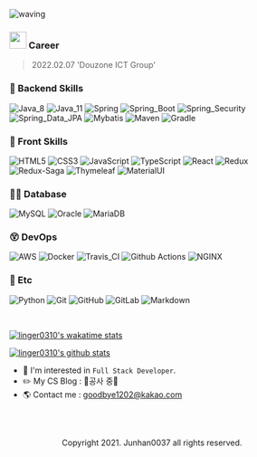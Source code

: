 ![waving](https://capsule-render.vercel.app/api?type=waving&height=150&text=Full-Stack-Developer&fontAlign=60&fontAlignY=35&color=gradient)

### <img src="https://emojis.slackmojis.com/emojis/images/1531849430/4246/blob-sunglasses.gif?1531849430" width="30"/> Career
> 2022.02.07 'Douzone ICT Group'

### 🤔 Backend Skills
![Java_8](https://img.shields.io/badge/java8-red?style=flat-square&logo=java&logoColor=white)
![Java_11](https://img.shields.io/badge/java11-red?style=flat-square&logo=java&logoColor=white)
![Spring](https://img.shields.io/badge/Spring-6DB33F.svg?style=flat-square&logo=spring&logoColor=white)
![Spring_Boot](https://img.shields.io/badge/Spring_Boot-6DB33F.svg?style=flat-square&logo=spring&logoColor=white)
![Spring_Security](https://img.shields.io/badge/Spring_Security-6DB33F.svg?style=flat-square&logo=spring&logoColor=white)
![Spring_Data_JPA](https://img.shields.io/badge/Spring_Data_JPA-6DB33F.svg?style=flat-square&logo=spring&logoColor=white)
![Mybatis](https://img.shields.io/badge/Mybatis-6DB33F.svg?style=flat-square&logo=spring&logoColor=white)
![Maven](https://img.shields.io/badge/Maven-C71A36.svg?style=flat-square&logo=apache-maven&logoColor=white)
![Gradle](https://img.shields.io/badge/Gradle-02303A.svg?style=flat-square&logo=Gradle&logoColor=white)

### 🧐 Front Skills
![HTML5](https://img.shields.io/badge/HTML5-E34F26.svg?style=flat-square&logo=HTML5&logoColor=white)
![CSS3](https://img.shields.io/badge/CSS3-1572B6.svg?style=flat-square&logo=CSS3&logoColor=white)
![JavaScript](https://img.shields.io/badge/JavaScript-F7DF1E.svg?style=flat-square&logo=JavaScript&logoColor=white)
![TypeScript](https://img.shields.io/badge/TypeScript-3178C6.svg?style=flat-square&logo=TypeScript&logoColor=white)
![React](https://img.shields.io/badge/React-61DAFB?style=flat-square&logo=React&logoColor=white)
![Redux](https://img.shields.io/badge/Redux-764ABC?style=flat-square&logo=redux&logoColor=white)
![Redux-Saga](https://img.shields.io/badge/Redux_Saga-764ABC?style=flat-square&logo=reduxsaga&logoColor=white)
![Thymeleaf](https://img.shields.io/badge/Thymeleaf-brightgreen.svg?style=flat-square&logo=spring&logoColor=white)
![MaterialUI](https://img.shields.io/badge/Material_UI-purple.svg?style=flat-square&logo=materialdesign&logoColor=white)

### 😵‍💫 Database
![MySQL](https://img.shields.io/badge/MySQL-4479A1.svg?style=flat-square&logo=Mysql&logoColor=white)
![Oracle](https://img.shields.io/badge/Oracle-F80000.svg?style=flat-square&logo=Oracle&logoColor=white)
![MariaDB](https://img.shields.io/badge/MariaDB-003545.svg?style=flat-square&logo=MariaDB&logoColor=white)

### 😵 DevOps
![AWS](https://img.shields.io/badge/AWS-232F3E.svg?style=flat-square&logo=Amazon-AWS&logoColor=white)
![Docker](https://img.shields.io/badge/Docker-2496ED.svg?style=flat-square&logo=Docker&logoColor=white)
![Travis_CI](https://img.shields.io/badge/Travis_CI-3EAAAF.svg?style=flat-square&logo=Travis-CI&logoColor=white)
![Github Actions](https://img.shields.io/badge/Github_Actions-FF1493.svg?style=flat-square&logo=github&logoColor=white)
![NGINX](https://img.shields.io/badge/NGINX-269539.svg?style=flat-square&logo=NGINX&logoColor=white)

### 🤯 Etc
![Python](https://img.shields.io/badge/Python-3776AB.svg?style=flat-square&logo=Python&logoColor=white)
![Git](https://img.shields.io/badge/Git-F05032.svg?style=flat-square&logo=Git&logoColor=white)
![GitHub](https://img.shields.io/badge/GitHub-6DB33F.svg?style=flat-square&logo=GitHub&logoColor=white)
![GitLab](https://img.shields.io/badge/GitLab-3178C6.svg?style=flat-square&logo=GitHub&logoColor=white)
![Markdown](https://img.shields.io/badge/Markdown-000000?style=flat-square&logo=markdown&logoColor=white)

<!-- <a href="https://solved.ac/profile/linger0310">
<img align='left' src="http://mazassumnida.wtf/api/v2/generate_badge?boj=linger0310">
</a> -->

<!--
**linger0310/linger0310** is a ✨ _special_ ✨ repository because its `README.md` (this file) appears on your GitHub profile.
![React](https://img.shields.io/badge/React-61DAFB?style=flat-square&logo=React&logoColor=white)

Here are some ideas to get you started:

- 🔭 I’m currently working on ...
- 🌱 I’m currently learning ...
- 👯 I’m looking to collaborate on ...
- 🤔 I’m looking for help with ...
- 💬 Ask me about ...
- 📫 How to reach me: ...
- 😄 Pronouns: ...
- ⚡ Fun fact: ...
-->

<!--
**linger0310/linger0310** is a ✨ _special_ ✨ repository because its `README.md` (this file) appears on your GitHub profile.

Here are some ideas to get you started:

- 🔭 I’m currently working on ...
- 🌱 I’m currently learning ...
- 👯 I’m looking to collaborate on ...
- 🤔 I’m looking for help with ...
- 💬 Ask me about ...
- 📫 How to reach me: ...
- 😄 Pronouns: ...
- ⚡ Fun fact: ...
-->

<br>

[![linger0310's wakatime stats](https://github-readme-stats.vercel.app/api/wakatime?username=linger0310)](https://wakatime.com/@linger0310)

[![linger0310's github stats](https://github-readme-stats.vercel.app/api?username=linger0310&hide_border=true&hide=contribs&count_private=true&show_icons=true)](https://github.com/anuraghazra/github-readme-stats)

- 🌱 I'm interested in `Full Stack Developer`.
- ✏️ My CS Blog : 🚧공사 중🚧<!-- <a href="https://velog.io/@linger0310">![Velog](https://img.shields.io/badge/Velog-000000.svg?style=flat-square&logo=velog&logoColor=white)</a> -->
- 🌎 Contact me : goodbye1202@kakao.com

<br><br>

<div align='center'>
  <span><bold>Copyright 2021. Junhan0037 all rights reserved.</bold></span>
</div>
